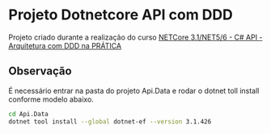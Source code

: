 # Projeto Dotnetcore API com DDD

Projeto criado durante a realização do curso [NETCore 3.1/NET5/6 - C# API - Arquitetura com DDD na PRÁTICA](https://www.udemy.com/course/aspnet-core-22-c-api-com-arquitetura-ddd-na-pratica/)

Observação
----------

É necessário entrar na pasta do projeto Api.Data e rodar o dotnet toll install conforme modelo abaixo. 

```bash
cd Api.Data
dotnet tool install --global dotnet-ef --version 3.1.426
```

